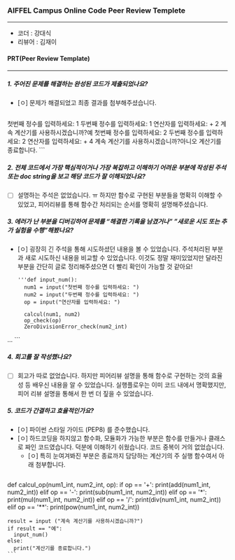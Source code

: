### AIFFEL Campus Online Code Peer Review Templete
---
- 코더 : 강대식
- 리뷰어 : 김재이
  
#### PRT(Peer Review Template)
---
##### 1. 주어진 문제를 해결하는 완성된 코드가 제출되었나요?

  - [ㅇ] 문제가 해결되었고 최종 결과를 첨부해주셨습니다.
    ```
첫번째 정수를 입력하세요: 1
두번째 정수를 입력하세요: 1
연산자를 입력하세요: +
2
계속 계산기를 사용하시겠습니까?예
첫번째 정수를 입력하세요: 2
두번째 정수를 입력하세요: 2
연산자를 입력하세요: +
4
계속 계산기를 사용하시겠습니까?아니오
계산기를 종료합니다.
    ```
##### 2. 전체 코드에서 가장 핵심적이거나 가장 복잡하고 이해하기 어려운 부분에 작성된 주석 또는 doc string을 보고 해당 코드가 잘 이해되었나요?

  - [ ] 설명하는 주석은 없었습니다. ㅠ 하지만 함수로 구현된 부분들을 명확히 이해할 수 있었고, 피어리뷰를 통해 함수간 처리되는 순서를 명확히 설명해주셨습니다.

##### 3. 에러가 난 부분을 디버깅하여 문제를 “해결한 기록을 남겼거나” ”새로운 시도 또는 추가 실험을 수행”해봤나요?

  - [ㅇ] 굉장히 긴 주석을 통해 시도하셨던 내용을 볼 수 있었습니다. 주석처리된 부분과 새로 시도하신 내용을 비교할 수 있었습니다. 이것도 정말 재미있었지만 달라진 부분을 간단히 글로 정리해주셨으면 더 빨리 확인이 가능할 것 같아요!

    ```
    '''def input_num():
      num1 = input("첫번째 정수를 입력하세요: ")
      num2 = input("두번째 정수를 입력하세요: ")
      op = input("연산자를 입력하세요: ")

      calcul(num1, num2)
      op_check(op)
      ZeroDivisionError_check(num2_int)

...
    ```

##### 4. 회고를 잘 작성했나요?

  - [ ] 회고가 따로 없었습니다. 하지만 피어리뷰 설명을 통해 함수로 구현하는 것의 효율성 등 배우신 내용을 알 수 있었습니다. 실행플로우는 이미 코드 내에서 명확했지만, 피어 리뷰 설명을 통해서 한 번 더 짚을 수 있었습니다.
       
##### 5. 코드가 간결하고 효율적인가요?

  - [ㅇ] 파이썬 스타일 가이드 (PEP8) 를 준수했습니다.
  - [ㅇ] 하드코딩을 하지않고 함수화, 모듈화가 가능한 부분은 함수를 만들거나 클래스로 짜인 코드였습니다. 덕분에 이해하기 쉬웠습니다. 코드 중복이 거의 없었습니다.
    - [ㅇ] 특히 눈여겨봐진 부분은 종료까지 담당하는 계산기의 주 실행 함수여서 아래 첨부합니다.
      ```
def calcul_op(num1_int, num2_int, op):
    if op == '+':
        print(add(num1_int, num2_int))
    elif op == '-':
        print(sub(num1_int, num2_int))
    elif op == '*':
        print(mul(num1_int, num2_int))
    elif op == '/':
        print(div(num1_int, num2_int))
    elif op == '**':
        print(pow(num1_int, num2_int))

    result = input ("계속 계산기를 사용하시겠습니까?")
    if result == "예":
      input_num()
    else:
      print("계산기를 종료합니다.")
    ```  

